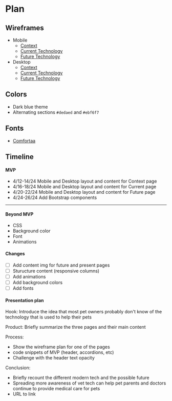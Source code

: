 # Plan

## Wireframes
* Mobile
  * [Context](https://wireframe.cc/NdvIuW)
  * [Current Technology](https://wireframe.cc/tCdIIC)
  * [Future Technology](https://wireframe.cc/PLrif5)
* Desktop
  * [Context](https://wireframe.cc/pSbt4W)
  * [Current Technology](https://wireframe.cc/6HHmaF)
  * [Future Technology](https://wireframe.cc/QSnBaS)

## Colors
* Dark blue theme
* Alternating sections `#dedaed` and `#ebf6f7`

## Fonts
* [Comfortaa]([URL](https://fonts.google.com/specimen/Comfortaa))

## Timeline

#### MVP

* 4/12-14/24 Mobile and Desktop layout and content for Context page
* 4/16-18/24 Mobile and Desktop layout and content for Current page
* 4/20-22/24 Mobile and Desktop layout and content for Future page
* 4/24-26/24 Add Bootstrap components

---

#### Beyond MVP

* CSS
 * Background color
 * Font
* Animations

#### Changes

- [ ] Add content img for future and present pages
- [ ] Sturucture content (responsive columns)
- [ ] Add animations
- [ ] Add background colors
- [ ] Add fonts

#### Presentation plan

Hook: Introduce the idea that most pet owners probably don't know of the technology that is used to help their pets 

Product: Briefly summarize the three pages and their main content

Process: 
- Show the wireframe plan for one of the pages
- code snippets of MVP (header, accordions, etc)
- Challenge with the header text opacity

Conclusion: 
- Briefly recount the different modern tech and the possible future
- Spreading more awareness of vet tech can help pet parents and doctors continue to provide medical care for pets
- URL to link
